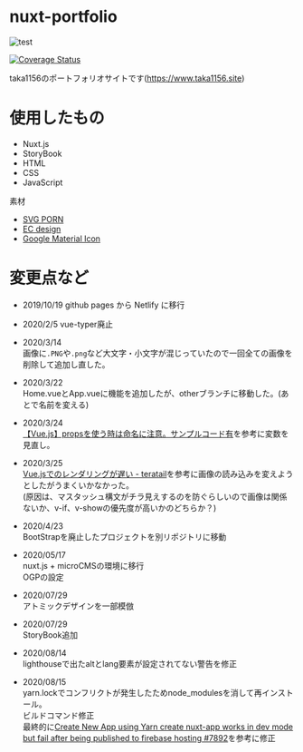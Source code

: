 # nuxt-portfolio

![test](https://github.com/taka1156/nuxt-portoflio/workflows/test/badge.svg?branch=add%2Fgithub-actions)

[![Coverage Status](https://coveralls.io/repos/github/taka1156/nuxt-portoflio/badge.svg)](https://coveralls.io/github/taka1156/nuxt-portoflio)

taka1156のポートフォリオサイトです(https://www.taka1156.site)

# 使用したもの

- Nuxt.js
- StoryBook
- HTML
- CSS
- JavaScript

素材

- [SVG PORN](https://svgporn.com/)
- [EC design](http://design-ec.com)
- [Google Material Icon](https://material.io/resources/icons/?style=baseline)

# 変更点など

- 2019/10/19
  github pages から Netlify に移行<br>

- 2020/2/5
  vue-typer廃止<br>

- 2020/3/14<br>
  画像に`.PNG`や`.png`など大文字・小文字が混じっていたので一回全ての画像を削除して追加し直した。<br>

- 2020/3/22<br>
  Home.vueとApp.vueに機能を追加したが、otherブランチに移動した。(あとで名前を変える)

- 2020/3/24<br>
  [【Vue.js】propsを使う時は命名に注意。サンプルコード有](https://dev83.com/vue-props/)を参考に変数を見直し。

- 2020/3/25<br>
  [Vue.jsでのレンダリングが遅い - teratail](https://teratail.com/questions/138888)を参考に画像の読み込みを変えようとしたがうまくいかなかった。<br>
  (原因は、マスタッシュ構文がチラ見えするのを防ぐらしいので画像は関係ないか、v-if、v-showの優先度が高いかのどちらか？)

- 2020/4/23<br>
  BootStrapを廃止したプロジェクトを別リポジトリに移動

- 2020/05/17<br>
  nuxt.js + microCMSの環境に移行<br>
  OGPの設定

- 2020/07/29<br>
 アトミックデザインを一部模倣

- 2020/07/29<br>
 StoryBook追加

- 2020/08/14<br>
  lighthouseで出たaltとlang要素が設定されてない警告を修正

- 2020/08/15<br>
  yarn.lockでコンフリクトが発生したためnode_modulesを消して再インストール。<br>
  ビルドコマンド修正<br>
  最終的に[Create New App using Yarn create nuxt-app works in dev mode but fail after being published to firebase hosting #7892](https://github.com/nuxt/nuxt.js/issues/7892#issuecomment-671956507)を参考に修正
